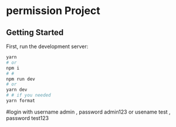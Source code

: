 # permission Project
## Getting Started

First, run the development server:

```bash
yarn
# or
npm i
# # 
npm run dev
# or
yarn dev
# # if you needed 
yarn format 
```
#login with username admin , password admin123 or usename test , password test123
